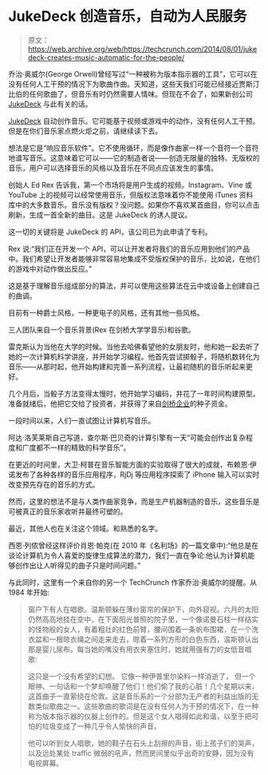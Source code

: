 # JukeDeck 创造音乐，自动为人民服务

> 原文：<https://web.archive.org/web/https://techcrunch.com/2014/08/01/jukedeck-creates-music-automatic-for-the-people/>

乔治·奥威尔(George Orwell)曾经写过“一种被称为版本指示器的工具”，它可以在没有任何人工干预的情况下为歌曲作曲。天知道，这些天我们可能已经接近贾斯汀比伯的任何歌曲了，但音乐有时仍然需要人情味。但现在不会了，如果新创公司 [JukeDeck](https://web.archive.org/web/20230304171755/http://jukedeck.com/) 与此有关的话。

[JukeDeck](https://web.archive.org/web/20230304171755/http://www.crunchbase.com/organization/jukedeck) 自动创作音乐。它可能基于视频或游戏中的动作，没有任何人工干预。但是在你们音乐家点燃火炬之前，请继续读下去。

想法是它是“响应音乐软件”。它不使用循环，而是像作曲家一样一个音符一个音符地谱写音乐。这意味着它可以——它的制造者说——创造无限量的独特、无版权的音乐，用户可以选择音乐的风格以及音乐在不同点应该发生的事情。

创始人 Ed Rex 告诉我，第一个市场将是用户生成的视频。Instagram、Vine 或 YouTube 上的视频可以经常使用音乐，但版权法意味着你不能使用 iTunes 资料库中的大多数音乐。音乐没有版权？没问题。如果你不喜欢某首曲目，你可以点击刷新，生成一首全新的曲目。这是 JukeDeck 的诱人提议。

这一切的关键将是 JukeDeck 的 API，该公司已为此申请了专利。

Rex 说:“我们正在开发一个 API，可以让开发者将我们的音乐应用到他们的产品中。我们希望让开发者能够非常容易地集成不受版权保护的音乐，比如说，在他们的游戏中对动作做出反应。”

这是基于理解音乐组成部分的算法，并可以使用这些算法在云中或设备上创建自己的曲调。

目前有一种爵士风格，一种更电子的风格，还有其他一些风格。

三人团队来自一个音乐背景(Rex 在剑桥大学学音乐)和谷歌。

雷克斯认为当他在大学的时候。当他去哈佛看望他的女朋友时，他和她一起去听了她的一次计算机科学讲座，并开始学习编程。他首先尝试掷骰子，将随机数转化为音乐——从那时起，他开始构建和完善一系列流程，让最初随机的音乐听起来更好。

几个月后，当骰子方法变得太慢时，他开始学习编码，并花了一年时间构建原型。准备就绪后，他把它交给了投资者，并获得了来自[剑桥企业](https://web.archive.org/web/20230304171755/http://www.enterprise.cam.ac.uk/)的种子资金。

一段时间以来，人们一直试图让计算机写音乐。

阿达·洛芙莱斯自己写道，查尔斯·巴贝奇的计算引擎有一天“可能会创作出复杂程度和广度都不一样的精致的科学音乐”。

在更近的时间里，大卫·柯普在音乐智能方面的实验取得了很大的成就，布赖恩·伊诺发布了各种各样的音乐应用程序，RjDj 等应用程序探索了 iPhone 输入可以实时改变预先存在的音乐的方式。

然而，这里的想法不是与人类作曲家竞争，而是生产机器制造的音乐，这些音乐是可被真正的音乐家收听并最终可塑的。

最近，其他人也在关注这个领域。和熟悉的名字。

西恩·列侬曾经这样评价肖恩·帕克(在 2010 年《名利场》的一篇文章中):“他总是在谈论计算机为令人喜爱的旋律生成算法的潜力，我们一直在争论:他认为计算机能够创作出让人听得见的曲子只是时间问题。”

与此同时，这里有一个来自你的另一个 TechCrunch 作家乔治·奥威尔的提醒。从 1984 年开始:

> 窗户下有人在唱歌。温斯顿躲在薄纱窗帘的保护下，向外窥视。六月的太阳仍然高高地挂在空中，在下面阳光普照的院子里，一个像诺曼石柱一样结实的怪物般的女人，有着粗壮的红色前臂，腰间围着一条帆布围裙，在一个洗衣盆和一根晾衣绳之间走来走去，晾着一系列方形的白色东西，温斯顿认出那是婴儿尿布。每当她的嘴没有用衣夹塞住时，她就用强有力的女低音唱歌:
> 
> 这只是一个没有希望的幻想。
> 它像一种伊普里尔染料一样消逝了，
> 但一个眼神、一句话和一个梦却唤醒了他们！他们偷了我的心脏！几个星期以来，这首曲子一直萦绕在伦敦。这是音乐系的一个分部为无产者的利益出版的无数类似歌曲之一。这些歌曲的歌词是在没有任何人为干预的情况下，在一种称为版本指示器的仪器上创作的。但是这个女人唱得如此和谐，以至于把可怕的垃圾变成了一种几乎令人愉快的声音。
> 
> 他可以听到女人唱歌，她的鞋子在石头上刮擦的声音，街上孩子们的哭声，以及远处某处 traﬃc 微弱的吼声，然而房间里似乎出奇的安静，因为没有电视屏幕。